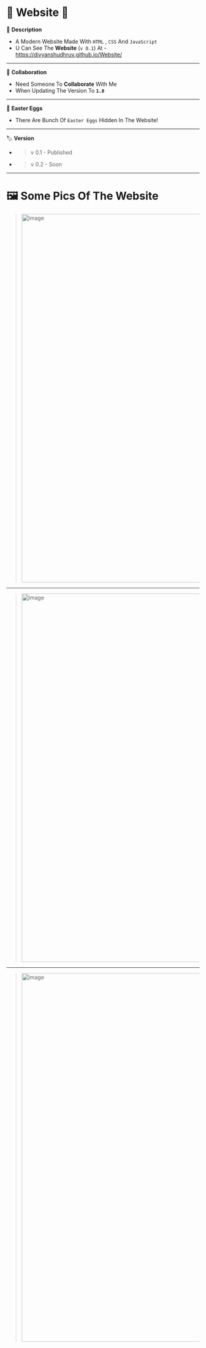 # 🎈 Website 🎈
📑 **Description**
* A Modern Website Made With `HTML` , `CSS` And `JavaScript`
* U Can See The **Website** (`v 0.1`) At - https://divyanshudhruv.github.io/Website/
----------------------
🤝 **Collaboration**
* Need Someone To **Collaborate** With Me
* When Updating The Version To **`1.0`**
---------------------
🥚 **Easter Eggs**
* There Are Bunch Of `Easter Eggs` Hidden In The Website!
---------------------
🏷️ **Version**
* > v 0.1 - Published
* > v 0.2 - Soon
---------------------
# 🖼️ **Some Pics Of The Website**


> <img width="960" alt="image" src="https://user-images.githubusercontent.com/71079602/144416127-14fe5a62-2d2d-4c1d-9b4d-99fa54dfa985.png">
---------------------
> <img width="960" alt="image" src="https://user-images.githubusercontent.com/71079602/144416174-f7b812b0-bbee-40c1-86e7-278a72a9415c.png">
---------------------
> <img width="960" alt="image" src="https://user-images.githubusercontent.com/71079602/144416316-05d840ba-8ea7-4f54-a035-44305603546a.png">
